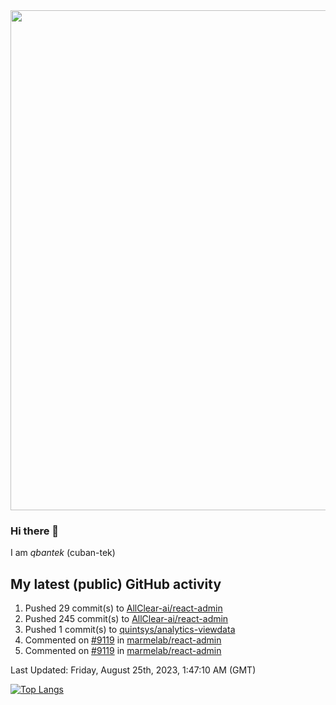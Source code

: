 <img src="https://user-images.githubusercontent.com/1090192/231227350-b13c0797-9e41-42a4-ab5c-d0e234d2a3d2.png" width="800px" />

### Hi there 👋

I am *qbantek* (cuban-tek)

<!--
**qbantek/qbantek** is a ✨ _special_ ✨ repository because its `README.md` (this file) appears on your GitHub profile.

Here are some ideas to get you started:

- 🔭 I’m currently working on ...
- 🌱 I’m currently learning ...
- 👯 I’m looking to collaborate on ...
- 🤔 I’m looking for help with ...
- 💬 Ask me about ...
- 📫 How to reach me: ...
- 😄 Pronouns: ...
- ⚡ Fun fact: ...
-->

## My latest (public) GitHub activity
<!--RECENT_ACTIVITY:start-->
1. Pushed 29 commit(s) to [AllClear-ai/react-admin](https://github.com/AllClear-ai/react-admin)<br>
2. Pushed 245 commit(s) to [AllClear-ai/react-admin](https://github.com/AllClear-ai/react-admin)<br>
3. Pushed 1 commit(s) to [quintsys/analytics-viewdata](https://github.com/quintsys/analytics-viewdata)<br>
4. Commented on [#9119](https://github.com/marmelab/react-admin/pull/9119#discussion_r1272331332) in [marmelab/react-admin](https://github.com/marmelab/react-admin)<br>
5. Commented on [#9119](https://github.com/marmelab/react-admin/pull/9119#discussion_r1272324987) in [marmelab/react-admin](https://github.com/marmelab/react-admin)<br>
<!--RECENT_ACTIVITY:end-->

<!--RECENT_ACTIVITY:last_update-->
Last Updated: Friday, August 25th, 2023, 1:47:10 AM (GMT)
<!--RECENT_ACTIVITY:last_update_end-->


[![Top Langs](https://github-readme-stats.vercel.app/api/top-langs/?username=qbantek&langs_count=10&hide_progress=true)](https://github.com/anuraghazra/github-readme-stats)
